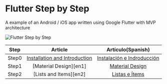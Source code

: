 # Flutter Step by Step

A example of an Android / iOS app written using Google Flutter with MVP architecture

![Flutter Step by Step][header]


|  Step |                Article               |         Artículo(Spanish)         |
|:-----:|:------------------------------------:|:---------------------------------:|
| Step0 | [Installation and Introduction][en0] | [Instalación e Indroducción][es0] |
| Step1 | [Material Design][en1]               | [Material Design][es1]            |
| Step2 | [Lists and Items][en2]               | [Listas e Ítems][es2]             |


[en0]:https://medium.com/@develodroid/flutter-i-intro-and-install-a8bf6dfcc7c8#.lxynmgs8j

[es0]:https://medium.com/@XensS/flutter-ii-material-design-ed2cb4d0422e#.fhjsnl97j
[es1]:https://medium.com/@XensS/flutter-ii-material-design-ed2cb4d0422e#.alqke4o9a
[es2]:https://medium.com/@XensS/flutter-iii-listas-e-%C3%ADtems-818be6b9c226#.6u0y0t926

[header]: https://raw.githubusercontent.com/fabiomsr/Flutter-StepByStep/master/art/StepByStep.png
